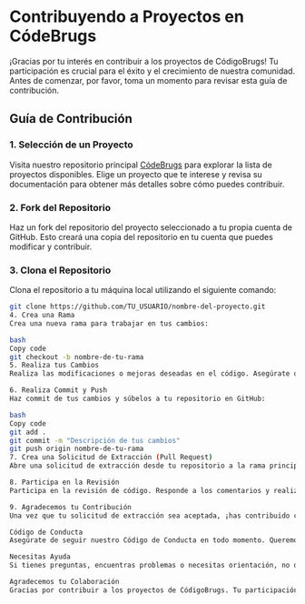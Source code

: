 # Contribuyendo a Proyectos en CódeBrugs

¡Gracias por tu interés en contribuir a los proyectos de CódigoBrugs! Tu participación es crucial para el éxito y el crecimiento de nuestra comunidad. Antes de comenzar, por favor, toma un momento para revisar esta guía de contribución.

## Guía de Contribución

### 1. Selección de un Proyecto

Visita nuestro repositorio principal [CódeBrugs](https://github.com/CodeBrugs) para explorar la lista de proyectos disponibles. Elige un proyecto que te interese y revisa su documentación para obtener más detalles sobre cómo puedes contribuir.

### 2. Fork del Repositorio

Haz un fork del repositorio del proyecto seleccionado a tu propia cuenta de GitHub. Esto creará una copia del repositorio en tu cuenta que puedes modificar y contribuir.

### 3. Clona el Repositorio

Clona el repositorio a tu máquina local utilizando el siguiente comando:

```bash
git clone https://github.com/TU_USUARIO/nombre-del-proyecto.git
4. Crea una Rama
Crea una nueva rama para trabajar en tus cambios:

bash
Copy code
git checkout -b nombre-de-tu-rama
5. Realiza tus Cambios
Realiza las modificaciones o mejoras deseadas en el código. Asegúrate de seguir las pautas de codificación y estilo del proyecto.

6. Realiza Commit y Push
Haz commit de tus cambios y súbelos a tu repositorio en GitHub:

bash
Copy code
git add .
git commit -m "Descripción de tus cambios"
git push origin nombre-de-tu-rama
7. Crea una Solicitud de Extracción (Pull Request)
Abre una solicitud de extracción desde tu repositorio a la rama principal del proyecto original. Proporciona detalles sobre tus cambios y sigue cualquier plantilla de solicitud de extracción disponible en el repositorio.

8. Participa en la Revisión
Participa en la revisión de código. Responde a los comentarios y realiza ajustes según sea necesario. Este proceso puede incluir iteraciones para garantizar la calidad del código.

9. Agradecemos tu Contribución
Una vez que tu solicitud de extracción sea aceptada, ¡has contribuido con éxito al proyecto! Agradecemos tu tiempo y esfuerzo.

Código de Conducta
Asegúrate de seguir nuestro Código de Conducta en todo momento. Queremos mantener un entorno respetuoso y colaborativo para todos los participantes.

Necesitas Ayuda
Si tienes preguntas, encuentras problemas o necesitas orientación, no dudes en abrir un issue en el repositorio correspondiente. Estamos aquí para ayudarte.

Agradecemos tu Colaboración
Gracias por contribuir a los proyectos de CódigoBrugs. Tu participación es invaluable y ayuda a hacer crecer nuestra comunidad. ¡Esperamos ver tus contribuciones!
